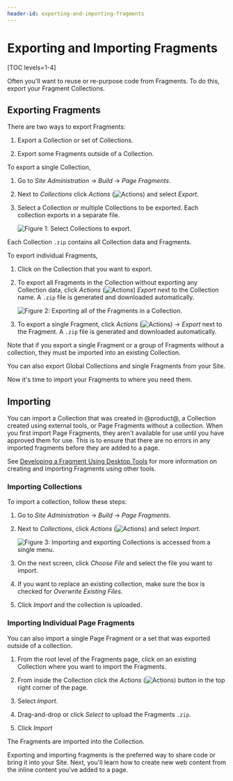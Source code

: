 ```yaml
---
header-id: exporting-and-importing-fragments
---
```


# Exporting and Importing Fragments

[TOC levels=1-4]

Often you'll want to reuse or re-purpose code from Fragments. To do this, export
your Fragment Collections.

## Exporting Fragments

There are two ways to export Fragments:

1.  Export a Collection or set of Collections.

2.  Export some Fragments outside of a Collection.

To export a single Collection, 

1.  Go to *Site Administration* &rarr; *Build* &rarr; *Page Fragments*.

2.  Next to *Collections* click *Actions*
    (![Actions](../../../../../images/icon-actions.png)) and select *Export*.

3.  Select a Collection or multiple Collections to be exported. Each collection
    exports in a separate file.

    ![Figure 1: Select Collections to export.](../../../../../images/collections-export.png)

Each Collection `.zip` contains all Collection data and Fragments.

To export individual Fragments,

1.  Click on the Collection that you want to export.

2.  To export all Fragments in the Collection without exporting any Collection
    data, click *Actions*
    (![Actions](../../../../../images/icon-actions.png)) *Export* next to 
    the Collection name. A `.zip` file is generated and downloaded
    automatically.
 
    ![Figure 2: Exporting all of the Fragments in a Collection.](../../../../../images/fragments-export-individual.png)
 
3.  To export a single Fragment, click *Actions* 
    (![Actions](../../../../../images/icon-actions.png)) &rarr; *Export* next
    to the Fragment. A `.zip` file is generated and downloaded automatically.

Note that if you export a single Fragment or a group of Fragments without
a collection, they must be imported into an existing Collection. 

You can also export Global Collections and single Fragments from your Site.

Now it's time to import your Fragments to where you need them. 

## Importing

You can import a Collection that was created in @product@, a Collection
created using external tools, or Page Fragments without a collection. When you
first import Page Fragments, they aren't available for use until you have
approved them for use. This is to ensure that there are no errors in any
imported fragments before they are added to a page.

See 
[Developing a Fragment Using Desktop Tools](/docs/7-2/frameworks/-/knowledge_base/f/page-fragments-desktop-tools#importing-and-exporting-fragments) for more information on 
creating and importing Fragments using other tools.

### Importing Collections

To import a collection, follow these steps:

1.  Go to *Site Administration* &rarr; *Build* &rarr; *Page Fragments*.

2.  Next to *Collections*, click *Actions* (![Actions](../../../../../images/icon-actions.png)) and select *Import*.

    ![Figure 3: Importing and exporting Collections is accessed from a single menu.](../../../../../images/collections-import.png)

3.  On the next screen, click *Choose File* and select the file you want to 
    import.

4.  If you want to replace an existing collection, make sure the box is checked
    for *Overwrite Existing Files*.
 
5.  Click *Import* and the collection is uploaded.

### Importing Individual Page Fragments

You can also import a single Page Fragment or a set that was exported outside of
a collection.

1.  From the root level of the Fragments page, click on an existing Collection
    where you want to import the Fragments.
 
2.  From inside the Collection click the *Actions*
    (![Actions](../../../../../images/icon-actions.png)) button in the top
    right corner of the page.
 
3.  Select *Import*.

4.  Drag-and-drop or click *Select* to upload the Fragments `.zip`.

5.  Click *Import*

The Fragments are imported into the Collection. 

Exporting and importing fragments is the preferred way to share code or bring it
into your Site. Next, you'll learn how to create new web content from the inline 
content you've added to a page.
